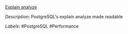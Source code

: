 [Explain analyze](https://explain.depesz.com/)

*Description*: PostgreSQL's explain analyze made readable

*Labels*: #PostgreSQL #Performance
